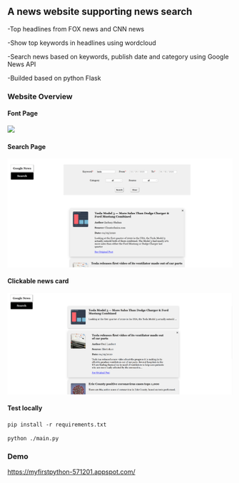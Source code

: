## A news website supporting news search

-Top headlines from FOX news and CNN news

-Show top keywords in headlines using wordcloud

-Search news based on keywords, publish date and category using Google News API

-Builded based on python Flask

### Website Overview

#### Font Page

![](./FrontPage.png)

#### Search Page

![](./SearchNews.png)

#### Clickable news card

![](./ClickableCard.png)

#### Test locally

`pip install -r requirements.txt`

`python ./main.py`

### Demo

https://myfirstpython-571201.appspot.com/
